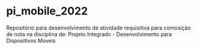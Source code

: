 # pi_mobile_2022
 Repositório para desenvolvimento de atividade requisitiva para comosição de nota na disciplina de: Projeto Integrado - Desenvolvimento para Dispositivos Moveis

